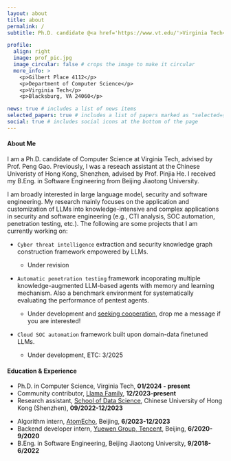 ```yaml
---
layout: about
title: about
permalink: /
subtitle: Ph.D. candidate @<a href='https://www.vt.edu/'>Virginia Tech</a>, <a href='https://cs.vt.edu/'>Department of Computer Science</a>.

profile:
  align: right
  image: prof_pic.jpg
  image_circular: false # crops the image to make it circular
  more_info: >
    <p>Gilbert Place 4112</p>
    <p>Department of Computer Science</p>
    <p>Virginia Tech</p>
    <p>Blacksburg, VA 24060</p>

news: true # includes a list of news items
selected_papers: true # includes a list of papers marked as "selected={true}"
social: true # includes social icons at the bottom of the page
---
```


#### About Me

I am a Ph.D. candidate of Computer Science at Virginia Tech, advised by Prof. Peng Gao. Previously, I was a reseach assistant at the Chinese Univeristy of Hong Kong, Shenzhen, advised by Prof. Pinjia He. I received my B.Eng. in Software Engineering from Beijing Jiaotong University.

I am broadly interested in large language model, security and software engineering. My research mainly focuses on the application and customization of LLMs into knowledge-intensive and complex applications in security and software engineering (e.g., CTI analysis, SOC automation, penetration testing, etc.). The following are some projects that I am currently working on:

- `Cyber threat intelligence` extraction and security knowledge graph construction framework empowered by LLMs.
  - Under revision

- `Automatic penetration testing` framework incoporating multiple knowledge-augmented LLM-based agents with memory and learning mechanism. Also a benchmark environment for systematically evaluating the performance of pentest agents.
  - Under development and <u>seeking cooperation</u>, drop me a message if you are interested!

- `Cloud SOC automation` framework built upon domain-data finetuned LLMs.
  - Under development, ETC: 3/2025

#### Education & Experience

- Ph.D. in Computer Science, Virginia Tech, **01/2024 - present**
- Community contributor, <a href='https://llama.family/'>Llama Family</a>, **12/2023-present**
- Research assistant, <a href='https://sds.cuhk.edu.cn/en'>School of Data Science</a>, Chinese University of Hong Kong (Shenzhen), **09/2022-12/2023**
<!-- - Research intern at Huawei PaaS Lab, Shenzhen, **6/2022-12/2022** -->
- Algorithm intern, <a href='https://www.atomecho.cn/'>AtomEcho</a>, Beijing, **6/2023-12/2023**
- Backend developer intern, <a href='https://www.yuewen.com/'>Yuewen Group, Tencent</a>, Beijing, **6/2020-9/2020**
- B.Eng. in Software Engineering, Beijing Jiaotong University, **9/2018-6/2022**
